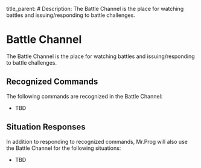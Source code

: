 title_parent: #
Description: The Battle Channel is the place for watching battles and issuing/responding to battle challenges. 

# Battle Channel

The Battle Channel is the place for watching battles and issuing/responding to battle challenges. 

## Recognized Commands

The following commands are recognized in the Battle Channel:

* TBD

## Situation Responses

In addition to responding to recognized commands, Mr.Prog will also use the Battle Channel for the following situations:

* TBD